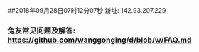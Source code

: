 ##2018年09月28日07时12分07秒 新址: 142.93.207.229
### 兔友常见问题及解答: https://github.com/wanggonging/d/blob/w/FAQ.md

